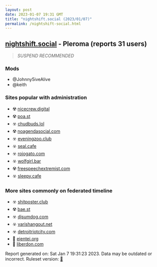 ```yaml
---
layout: post
date: 2023-01-07 19:31 GMT
title: "nightshift.social (2023/01/07)"
permalink: /nightshift-social.html
---
```



## [nightshift.social](https://nightshift.social) - Pleroma (reports 31 users)

> *SUSPEND RECOMMENDED*

### Mods
 * @Johnny5iveAlive
 * @keith

### Sites popular with administration

* ☢️ [nicecrew.digital](/nicecrew-digital.html)
* ☢️ [poa.st](/poa-st.html)
* ☣️ [chudbuds.lol](/chudbuds-lol.html)
* ☢️ [noagendasocial.com](/noagendasocial-com.html)
* ☣️ [eveningzoo.club](/eveningzoo-club.html)
* ☣️ [seal.cafe](/seal-cafe.html)
* ☣️ [rojogato.com](/rojogato-com.html)
* ☣️ [wolfgirl.bar](/wolfgirl-bar.html)
* ☢️ [freespeechextremist.com](/freespeechextremist-com.html)
* ☣️ [sleepy.cafe](/sleepy-cafe.html)

### More sites commonly on federated timeline

* ☣️ [shitposter.club](/shitposter-club.html)
* ☢️ [bae.st](/bae-st.html)
* ☣️ [djsumdog.com](/djsumdog-com.html)
* ☣️ [varishangout.net](/varishangout-net.html)
* ☣️ [detroitriotcity.com](/detroitriotcity-com.html)
* 🚫 [eientei.org](/eientei-org.html)
* 🚫 [liberdon.com](/liberdon-com.html)

Report generated on: Sat Jan  7 19:31:23 2023. Data may be outdated or incorrect.
Ruleset version: [🏀](/version-basketball)
